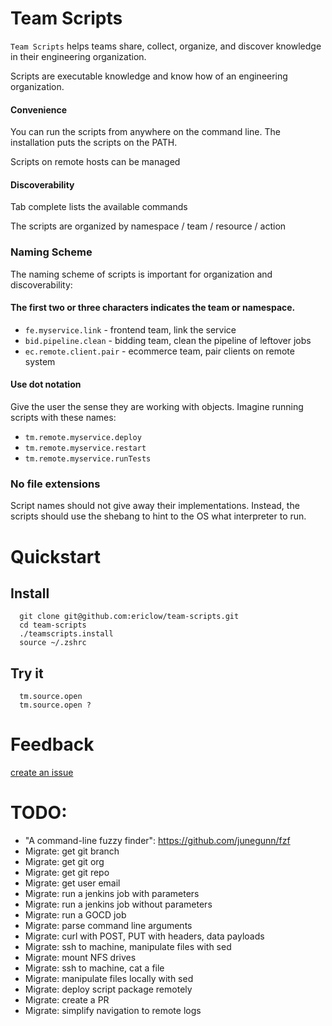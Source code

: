 # Team Scripts
`Team Scripts` helps teams share, collect, organize, and discover knowledge in their engineering organization. 

Scripts are executable knowledge and know how of an engineering organization.

#### Convenience
You can run the scripts from anywhere on the command line. The installation puts the scripts on the PATH.

Scripts on remote hosts can be managed 

#### Discoverability
Tab complete lists the available commands

The scripts are organized by namespace / team / resource / action

### Naming Scheme

The naming scheme of scripts is important for organization and discoverability:

#### The first two or three characters indicates the team or namespace.

* `fe.myservice.link` - frontend team, link the service
* `bid.pipeline.clean` - bidding team, clean the pipeline of leftover jobs
* `ec.remote.client.pair` - ecommerce team, pair clients on remote system 

#### Use dot notation 
Give the user the sense they are working with objects.  Imagine running scripts with these names: 

* `tm.remote.myservice.deploy`
* `tm.remote.myservice.restart`
* `tm.remote.myservice.runTests`

### No file extensions
Script names should not give away their implementations.  Instead, the scripts should use the shebang to hint to the OS what interpreter to run.

# Quickstart
## Install
```
  git clone git@github.com:ericlow/team-scripts.git
  cd team-scripts
  ./teamscripts.install
  source ~/.zshrc
```
## Try it
```
  tm.source.open
  tm.source.open ?
```

# Feedback
[create an issue](https://github.com/ericlow/team-scripts/issues/new)


# TODO: 
  * "A command-line fuzzy finder": https://github.com/junegunn/fzf
  * Migrate: get git branch
  * Migrate: get git org
  * Migrate: get git repo
  * Migrate: get user email
  * Migrate: run a jenkins job with parameters
  * Migrate: run a jenkins job without parameters
  * Migrate: run a GOCD job
  * Migrate: parse command line arguments
  * Migrate: curl with POST, PUT with headers, data payloads
  * Migrate: ssh to machine, manipulate files with sed
  * Migrate: mount NFS drives
  * Migrate: ssh to machine, cat a file
  * Migrate: manipulate files locally with sed
  * Migrate: deploy script package remotely
  * Migrate: create a PR 
  * Migrate: simplify navigation to remote logs
